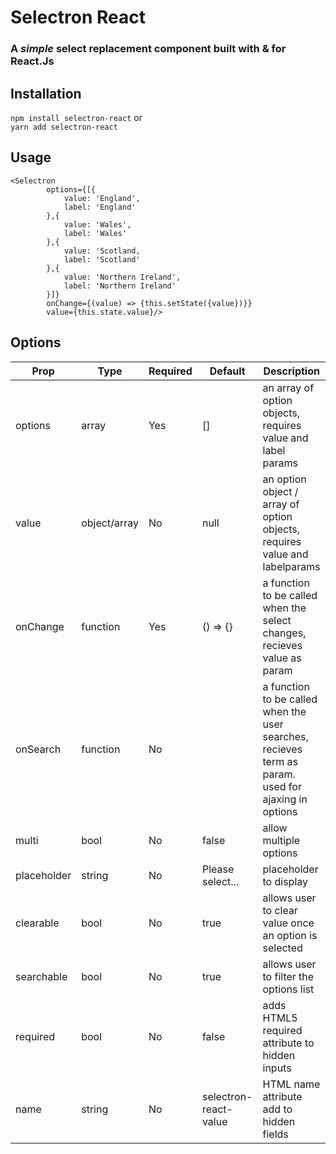 # Selectron React
### A *simple* select replacement component built with & for React.Js

## Installation
```npm install selectron-react``` 
or  
```yarn add selectron-react```

## Usage
```
<Selectron
        options={[{
            value: 'England',
            label: 'England'
        },{
            value: 'Wales',
            label: 'Wales'
        },{
            value: 'Scotland,
            label: 'Scotland'
        },{
            value: 'Northern Ireland',
            label: 'Northern Ireland'
        }]}
        onChange={(value) => {this.setState({value})}}
        value={this.state.value}/>
```

## Options
| Prop        | Type         | Required | Default               | Description                                                                                         |
|-------------|--------------|----------|-----------------------|-----------------------------------------------------------------------------------------------------|
| options     | array        | Yes      | []                    | an array of option objects, requires value and label params                                         |
| value       | object/array | No       | null                  | an option object / array of option objects, requires value and labelparams                          |
| onChange    | function     | Yes      | () => {}              | a function to be called when the select changes, recieves value as param                            |
| onSearch    | function     | No       |                       | a function to be called when the user searches, recieves term as param. used for ajaxing in options |
| multi       | bool         | No       | false                 | allow multiple options                                                                              |
| placeholder | string       | No       | Please select...      | placeholder to display                                                                              |
| clearable   | bool         | No       | true                  | allows user to clear value once an option is selected                                               |
| searchable  | bool         | No       | true                  | allows user to filter the options list                                                              |
| required    | bool         | No       | false                 | adds HTML5 required attribute to hidden inputs                                                      |
| name        | string       | No       | selectron-react-value | HTML name attribute add to hidden fields                                                            |
